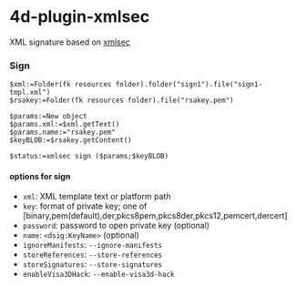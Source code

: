 # 4d-plugin-xmlsec
XML signature based on [xmlsec](https://www.aleksey.com/xmlsec/)

### Sign

```4d
$xml:=Folder(fk resources folder).folder("sign1").file("sign1-tmpl.xml")
$rsakey:=Folder(fk resources folder).file("rsakey.pem")

$params:=New object
$params.xml:=$xml.getText()
$params.name:="rsakey.pem"
$keyBLOB:=$rsakey.getContent()

$status:=xmlsec sign ($params;$keyBLOB) 
```

#### options for **sign**

* `xml`: XML template text or platform path  
* `key`: format of private key; one of \[binary,pem(default),der,pkcs8pem,pkcs8der,pkcs12,pemcert,dercert\]  
* `password`: password to open private key (optional)  
* `name`: `<dsig:KeyName>` (optional)  
* `ignoreManifests`: `--ignore-manifests`
* `storeReferences`: `--store-references`
* `storeSignatures`: `--store-signatures`
* `enableVisa3DHack`: `--enable-visa3d-hack`

